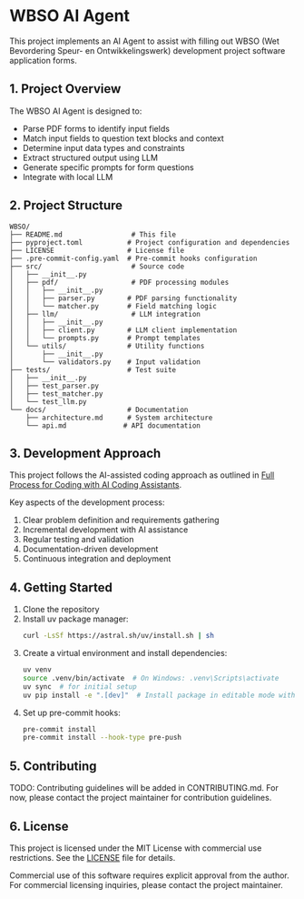 # WBSO AI Agent

This project implements an AI Agent to assist with filling out WBSO (Wet Bevordering Speur- en Ontwikkelingswerk) development project software application forms.

## 1. Project Overview

The WBSO AI Agent is designed to:

- Parse PDF forms to identify input fields
- Match input fields to question text blocks and context
- Determine input data types and constraints
- Extract structured output using LLM
- Generate specific prompts for form questions
- Integrate with local LLM

## 2. Project Structure

```
WBSO/
├── README.md                 # This file
├── pyproject.toml           # Project configuration and dependencies
├── LICENSE                  # License file
├── .pre-commit-config.yaml  # Pre-commit hooks configuration
├── src/                      # Source code
│   ├── __init__.py
│   ├── pdf/                  # PDF processing modules
│   │   ├── __init__.py
│   │   ├── parser.py        # PDF parsing functionality
│   │   └── matcher.py       # Field matching logic
│   ├── llm/                  # LLM integration
│   │   ├── __init__.py
│   │   ├── client.py        # LLM client implementation
│   │   └── prompts.py       # Prompt templates
│   └── utils/               # Utility functions
│       ├── __init__.py
│       └── validators.py    # Input validation
├── tests/                   # Test suite
│   ├── __init__.py
│   ├── test_parser.py
│   ├── test_matcher.py
│   └── test_llm.py
└── docs/                    # Documentation
    ├── architecture.md      # System architecture
    └── api.md              # API documentation
```

## 3. Development Approach

This project follows the AI-assisted coding approach as outlined in [Full Process for Coding with AI Coding Assistants](https://docs.google.com/document/d/12ATcyjCEKh8T-MPDZ-VMiQ1XMa9FUvvk2QazrsKoiR8/edit?usp=sharing).

Key aspects of the development process:

1. Clear problem definition and requirements gathering
2. Incremental development with AI assistance
3. Regular testing and validation
4. Documentation-driven development
5. Continuous integration and deployment

## 4. Getting Started

1. Clone the repository
2. Install uv package manager:
   ```bash
   curl -LsSf https://astral.sh/uv/install.sh | sh
   ```
3. Create a virtual environment and install dependencies:
   ```bash
   uv venv
   source .venv/bin/activate  # On Windows: .venv\Scripts\activate
   uv sync  # for initial setup
   uv pip install -e ".[dev]"  # Install package in editable mode with dev dependencies
   ```
4. Set up pre-commit hooks:
   ```bash
   pre-commit install
   pre-commit install --hook-type pre-push
   ```

## 5. Contributing

TODO: Contributing guidelines will be added in CONTRIBUTING.md. For now, please contact the project maintainer for contribution guidelines.

## 6. License

This project is licensed under the MIT License with commercial use restrictions. See the [LICENSE](LICENSE) file for details.

Commercial use of this software requires explicit approval from the author. For commercial licensing inquiries, please contact the project maintainer.
